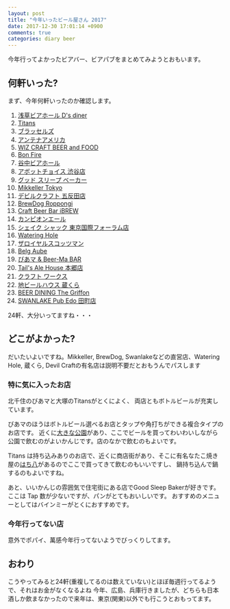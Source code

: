```yaml
---
layout: post
title: "今年いったビール屋さん 2017"
date: 2017-12-30 17:01:14 +0900
comments: true
categories: diary beer
---
```


今年行ってよかったビアバー、ビアパブをまとめてみようとおもいます。

## 何軒いった?

まず、今年何軒いったのか確認します。

1. [浅草ビアホール D's diner](https://tabelog.com/tokyo/A1311/A131102/13095482/)
1. [Titans](https://tabelog.com/tokyo/A1323/A132302/13199539/)
1. [ブラッセルズ](https://tabelog.com/tokyo/A1310/A131003/13000242/)
1. [アンテナアメリカ](https://tabelog.com/tokyo/A1314/A131403/13202319/)
1. [WIZ CRAFT BEER and FOOD](https://tabelog.com/tokyo/A1310/A131002/13184169/)
1. [Bon Fire](https://tabelog.com/tokyo/A1311/A131106/13168688/)
1. [谷中ビアホール](https://tabelog.com/tokyo/A1311/A131105/13180065/)
1. [アボットチョイス 渋谷店](https://tabelog.com/tokyo/A1303/A130301/13130658/)
1. [グッド スリープ ベーカー](https://tabelog.com/tokyo/A1317/A131709/13195653/)
1. [Mikkeller Tokyo](https://tabelog.com/tokyo/A1303/A130301/13208803/)
1. [デビルクラフト 五反田店](https://tabelog.com/tokyo/A1316/A131603/13197463/)
1. [BrewDog Roppongi](https://tabelog.com/tokyo/A1307/A130701/13165318/)
1. [Craft Beer Bar iBREW](https://tabelog.com/tokyo/A1301/A130101/13142917/)
1. [カンピオンエール](https://tabelog.com/tokyo/A1311/A131102/13163537/)
1. [シェイク シャック 東京国際フォーラム店](https://tabelog.com/tokyo/A1301/A130102/13200310/)
1. [Watering Hole](https://tabelog.com/tokyo/A1304/A130403/13142430/)
1. [ザロイヤルスコッツマン](https://tabelog.com/tokyo/A1309/A130905/13135158/)
1. [Belg Aube](https://tabelog.com/tokyo/A1313/A131307/13034571/)
1. [びあマ & Beer-Ma BAR](https://tabelog.com/tokyo/A1324/A132402/13200541/)
1. [Tail's Ale House 本郷店](https://tabelog.com/tokyo/A1310/A131004/13056128/)
1. [クラフト ワークス](https://tabelog.com/tokyo/A1310/A131004/13199373/)
1. [地ビールハウス 蔵くら](https://tabelog.com/tokyo/A1310/A131002/13009331/)
1. [BEER DINING The Griffon](https://tabelog.com/tokyo/A1303/A130301/13053765/)
1. [SWANLAKE Pub Edo 田町店](https://tabelog.com/tokyo/A1314/A131402/13194636/)

24軒、大分いってますね・・・

## どこがよかった?

だいたいよいですね。Mikkeller, BrewDog, Swanlakeなどの直営店、Watering Hole, 蔵くら, Devil Craftの有名店は説明不要だとおもうんでパスします

### 特に気に入ったお店

北千住のびあマと大塚のTitansがとくによく、
両店ともボトルビールが充実しています。

びあマのほうはボトルビール選べるお店とタップや角打ちができる複合タイプのお店です。
近くに[大きな公園](https://www.google.co.jp/search?newwindow=1&client=firefox-b-ab&dcr=0&q=%E8%99%B9%E3%81%AE%E5%BA%83%E5%A0%B4&spell=1&sa=X&ved=0ahUKEwjB4NCmsbHYAhUIUZQKHVycCa8QvS4IRDAA&biw=1918&bih=981&npsic=0&rflfq=1&rlha=0&rllag=35709023,139831431,5842&tbm=lcl&rldimm=12406913573681279321&rldoc=1&tbs=lrf:!2m1!1e2!2m1!1e3!3sIAE,lf:1,lf_ui:1#rlfi=hd:;si:12406913573681279321;mv:!1m3!1d76559.41565753905!2d139.78141775!3d35.6865969!2m3!1f0!2f0!3f0!3m2!1i497!2i567!4f13.1;tbs:lrf:!2m1!1e2!2m1!1e3!3sIAE,lf:1,lf_ui:1)があり、ここでビールを買ってわいわいしながら公園で飲むのがよいかんじです。店のなかで飲むのもよいです。

Titans は持ち込みありのお店で、近くに商店街があり、そこに有名なたこ焼き屋の[はち八](https://tabelog.com/tokyo/A1323/A132302/13132934/)があるのでここで買ってきて飲むのもいいですし、
鍋持ち込んで鍋するのもよいですね。

あと、いいかんじの雰囲気で住宅街にある店でGood Sleep Bakerが好きです。
ここは Tap 数が少ないですが、パンがとてもおいしいです。
おすすめのメニューとしてはバインミーがとくにおすすめです。

### 今年行ってない店

意外でポパイ、萬感今年行ってないようでびっくりしてます。

## おわり

こうやってみると24軒(重複してるのは数えていない)とほぼ毎週行ってるようで、それはお金がなくなるよね
今年、広島、兵庫行きましたが、どちらも日本酒しか飲まなかったので来年は、東京(関東)以外でも行こうとおもってます。
